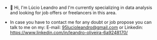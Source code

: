 - 👋 Hi, I'm Lúcio Leandro and I'm currently specializing in data analysis and looking for job offers or freelancers in this area.

- In case you have to contact me for any doubt or job propose you can talk to me on my:
E-mail: 95lucioleandro@gmail.com
or
Linkedin: https://www.linkedin.com/in/leandro-oliveira-6a9248170/
